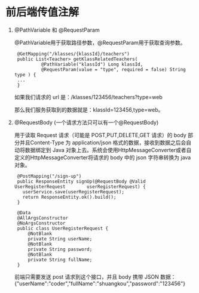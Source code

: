 # 前后端传值注解

1. @PathVariable 和 @RequestParam

    @PathVariable用于获取路径参数，@RequestParam用于获取查询参数。

        @GetMapping("/klasses/{klassId}/teachers")
        public List<Teacher> getKlassRelatedTeachers(
                 @PathVariable("klassId") Long klassId,
                 @RequestParam(value = "type", required = false) String type ) {
        ...
        }

    如果我们请求的 url 是：/klasses/123456/teachers?type=web

    那么我们服务获取到的数据就是：klassId=123456,type=web。

2. @RequestBody (一个请求方法只可以有一个@RequestBody)

    用于读取 Request 请求（可能是 POST,PUT,DELETE,GET 请求）的 body 部分并且Content-Type 为 application/json 格式的数据，接收到数据之后会自动将数据绑定到 Java 对象上去。系统会使用HttpMessageConverter或者自定义的HttpMessageConverter将请求的 body 中的 json 字符串转换为 java 对象。

        @PostMapping("/sign-up")
        public ResponseEntity signUp(@RequestBody @Valid UserRegisterRequest        userRegisterRequest) {
          userService.save(userRegisterRequest);
          return ResponseEntity.ok().build();
        }

        @Data
        @AllArgsConstructor
        @NoArgsConstructor
        public class UserRegisterRequest {
            @NotBlank
            private String userName;
            @NotBlank
            private String password;
            @NotBlank
            private String fullName;
        }
    
    前端只需要发送 post 请求到这个接口，并且 body 携带 JSON 数据：
    {"userName":"coder","fullName":"shuangkou","password":"123456"}
